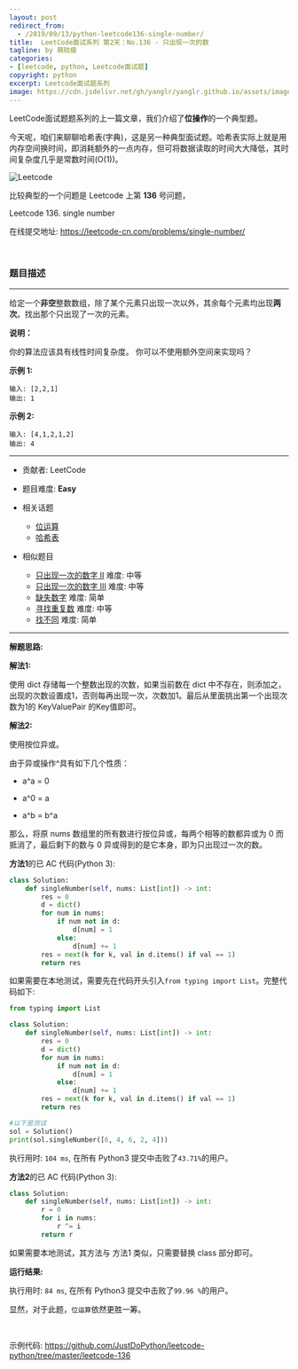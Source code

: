 ```yaml
---
layout: post
redirect_from:
  - /2019/09/13/python-leetcode136-single-number/
title:  LeetCode面试系列 第2天：No.136 - 只出现一次的数
tagline: by 萌较瘦
categories: 
- [leetcode, python, Leetcode面试题]
copyright: python
excerpt: Leetcode面试题系列
image: https://cdn.jsdelivr.net/gh/yanglr/yanglr.github.io/assets/images/public/LeetCode.png
---
```


LeetCode面试题题系列的上一篇文章，我们介绍了**位操作**的一个典型题。

今天呢，咱们来聊聊哈希表(字典)，这是另一种典型面试题。哈希表实际上就是用内存空间换时间，即消耗额外的一点内存，但可将数据读取的时间大大降低，其时间复杂度几乎是常数时间(O(1))。

![Leetcode](//cdn.jsdelivr.net/gh/yanglr/yanglr.github.io/assets/images/public/LeetCode.png)

比较典型的一个问题是 Leetcode 上第 **136** 号问题，

Leetcode 136. single number

在线提交地址: <https://leetcode-cn.com/problems/single-number/>

<!--more-->

<br>

### 题目描述

------

给定一个**非空**整数数组，除了某个元素只出现一次以外，其余每个元素均出现**两次**。找出那个只出现了一次的元素。

**说明：**

你的算法应该具有线性时间复杂度。 你可以不使用额外空间来实现吗？

**示例 1:**
```
输入: [2,2,1]
输出: 1
```

**示例 2:**
```
输入: [4,1,2,1,2]
输出: 4
```

------

- 贡献者: LeetCode

- 题目难度:  **Easy**

- 相关话题 
  - [位运算](https://leetcode-cn.com/tag/bit-manipulation/)
  - [哈希表](https://leetcode-cn.com/tag/hash-table/)

- 相似题目
  - [只出现一次的数字 II](https://leetcode-cn.com/problems/single-number-ii/)  难度:  中等
  - [只出现一次的数字 III](https://leetcode-cn.com/problems/single-number-iii/) 难度:  中等
  - [缺失数字](https://leetcode-cn.com/problems/missing-number/) 难度:  简单
  - [寻找重复数](https://leetcode-cn.com/problems/find-the-duplicate-number/) 难度:  中等
  - [找不同](https://leetcode-cn.com/problems/find-the-difference/) 难度:  简单

------

**解题思路:**

**解法1:** 

使用 dict 存储每一个整数出现的次数，如果当前数在 dict 中不存在，则添加之，出现的次数设置成1，否则每再出现一次，次数加1。最后从里面挑出第一个出现次数为1的 KeyValuePair 的Key值即可。

**解法2:** 

使用按位异或。

由于异或操作^具有如下几个性质：

- a^a = 0

- a^0 = a

- a^b = b^a

那么，将原 nums 数组里的所有数进行按位异或，每两个相等的数都异或为 0 而抵消了，最后剩下的数与 0 异或得到的是它本身，即为只出现过一次的数。

**方法1**的已 AC 代码(Python 3):

```python
class Solution:
    def singleNumber(self, nums: List[int]) -> int:
        res = 0
        d = dict()
        for num in nums:
            if num not in d:
                d[num] = 1
            else:
                d[num] += 1
        res = next(k for k, val in d.items() if val == 1)
        return res
```

如果需要在本地测试，需要先在代码开头引入`from typing import List`。完整代码如下:

```python
from typing import List

class Solution:
    def singleNumber(self, nums: List[int]) -> int:
        res = 0
        d = dict()
        for num in nums:
            if num not in d:
                d[num] = 1
            else:
                d[num] += 1
        res = next(k for k, val in d.items() if val == 1)
        return res

#以下是测试
sol = Solution()
print(sol.singleNumber([6, 4, 6, 2, 4]))
```

执行用时: `104 ms`, 在所有 Python3 提交中击败了`43.71%`的用户。

**方法2**的已 AC 代码(Python 3):

```python
class Solution:
    def singleNumber(self, nums: List[int]) -> int:
        r = 0
        for i in nums:
            r ^= i
        return r
```
如果需要本地测试，其方法与 方法1 类似，只需要替换 class 部分即可。

**运行结果:**

执行用时: `84 ms`, 在所有 Python3 提交中击败了`99.96 %`的用户。

显然，对于此题，`位运算`依然更胜一筹。

<br>

示例代码:
<https://github.com/JustDoPython/leetcode-python/tree/master/leetcode-136>
